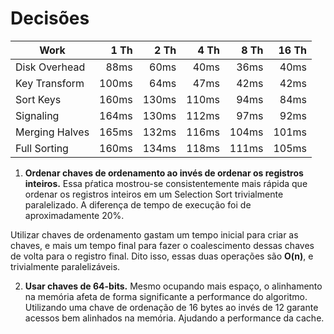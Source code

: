 # Decisões

Work          |1 Th |2 Th |4 Th |8 Th |16 Th
--------------|----:|----:|----:|----:|----:
Disk Overhead |88ms |60ms |40ms |36ms |40ms
Key Transform |100ms|64ms |47ms |42ms |42ms
Sort Keys     |160ms|130ms|110ms|94ms |84ms
Signaling     |164ms|130ms|112ms|97ms |92ms
Merging Halves|165ms|132ms|116ms|104ms|101ms
Full Sorting  |160ms|134ms|118ms|111ms|105ms

1. **Ordenar chaves de ordenamento ao invés de ordenar os registros inteiros.**
Essa pŕatica mostrou-se consistentemente mais rápida que ordenar os registros inteiros em um Selection Sort trivialmente paralelizado. A diferença de tempo de execução foi de aproximadamente 20%.

Utilizar chaves de ordenamento gastam um tempo inicial para criar as chaves, e mais um tempo final para fazer o coalescimento dessas chaves de volta para o registro final. Dito isso, essas duas operações são **O(n)**, e trivialmente paralelizáveis.

2. **Usar chaves de 64-bits.** Mesmo ocupando mais espaço, o alinhamento na memória afeta de forma significante a performance do algoritmo. Utilizando uma chave de ordenação de 16 bytes ao invés de 12 garante acessos bem alinhados na memória. Ajudando a performance da cache.